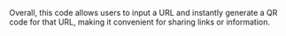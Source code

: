 Overall, this code allows users to input a URL and instantly generate a QR code for that URL, making it convenient for sharing links or information.
